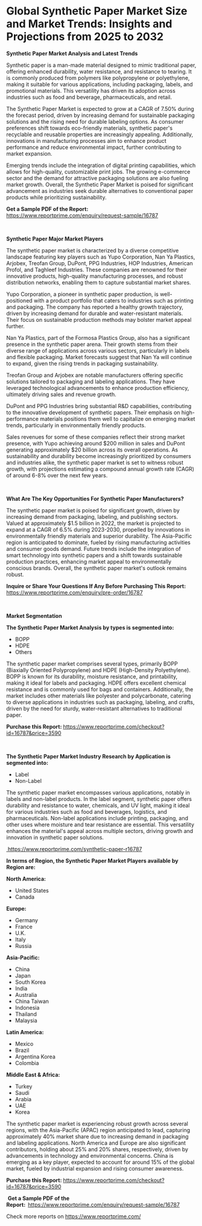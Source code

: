 <p><h1>Global Synthetic Paper Market Size and Market Trends: Insights and Projections from 2025 to 2032</h1></p><p><strong>Synthetic Paper Market Analysis and Latest Trends</strong></p>
<p><p>Synthetic paper is a man-made material designed to mimic traditional paper, offering enhanced durability, water resistance, and resistance to tearing. It is commonly produced from polymers like polypropylene or polyethylene, making it suitable for various applications, including packaging, labels, and promotional materials. This versatility has driven its adoption across industries such as food and beverage, pharmaceuticals, and retail.</p><p>The Synthetic Paper Market is expected to grow at a CAGR of 7.50% during the forecast period, driven by increasing demand for sustainable packaging solutions and the rising need for durable labeling options. As consumer preferences shift towards eco-friendly materials, synthetic paper's recyclable and reusable properties are increasingly appealing. Additionally, innovations in manufacturing processes aim to enhance product performance and reduce environmental impact, further contributing to market expansion.</p><p>Emerging trends include the integration of digital printing capabilities, which allows for high-quality, customizable print jobs. The growing e-commerce sector and the demand for attractive packaging solutions are also fueling market growth. Overall, the Synthetic Paper Market is poised for significant advancement as industries seek durable alternatives to conventional paper products while prioritizing sustainability.</p></p>
<p><strong>Get a Sample PDF of the Report:&nbsp;</strong> <a href="https://www.reportprime.com/enquiry/request-sample/16787?utm_campaign=2277&utm_medium=2&utm_source=Github&utm_content=ia&utm_term=18032025&utm_id=synthetic-paper">https://www.reportprime.com/enquiry/request-sample/16787</a></p>
<p>&nbsp;</p>
<p><strong>Synthetic Paper Major Market Players</strong></p>
<p><p>The synthetic paper market is characterized by a diverse competitive landscape featuring key players such as Yupo Corporation, Nan Ya Plastics, Arjobex, Treofan Group, DuPont, PPG Industries, HOP Industries, American Profol, and Taghleef Industries. These companies are renowned for their innovative products, high-quality manufacturing processes, and robust distribution networks, enabling them to capture substantial market shares.</p><p>Yupo Corporation, a pioneer in synthetic paper production, is well-positioned with a product portfolio that caters to industries such as printing and packaging. The company has reported a healthy growth trajectory, driven by increasing demand for durable and water-resistant materials. Their focus on sustainable production methods may bolster market appeal further.</p><p>Nan Ya Plastics, part of the Formosa Plastics Group, also has a significant presence in the synthetic paper arena. Their growth stems from their diverse range of applications across various sectors, particularly in labels and flexible packaging. Market forecasts suggest that Nan Ya will continue to expand, given the rising trends in packaging sustainability.</p><p>Treofan Group and Arjobex are notable manufacturers offering specific solutions tailored to packaging and labeling applications. They have leveraged technological advancements to enhance production efficiency, ultimately driving sales and revenue growth.</p><p>DuPont and PPG Industries bring substantial R&D capabilities, contributing to the innovative development of synthetic papers. Their emphasis on high-performance materials positions them well to capitalize on emerging market trends, particularly in environmentally friendly products.</p><p>Sales revenues for some of these companies reflect their strong market presence, with Yupo achieving around $200 million in sales and DuPont generating approximately $20 billion across its overall operations. As sustainability and durability become increasingly prioritized by consumers and industries alike, the synthetic paper market is set to witness robust growth, with projections estimating a compound annual growth rate (CAGR) of around 6-8% over the next few years.</p></p>
<p>&nbsp;</p>
<p><strong>What Are The Key Opportunities For Synthetic Paper Manufacturers?</strong></p>
<p><p>The synthetic paper market is poised for significant growth, driven by increasing demand from packaging, labeling, and publishing sectors. Valued at approximately $1.5 billion in 2022, the market is projected to expand at a CAGR of 6.5% during 2023-2030, propelled by innovations in environmentally friendly materials and superior durability. The Asia-Pacific region is anticipated to dominate, fueled by rising manufacturing activities and consumer goods demand. Future trends include the integration of smart technology into synthetic papers and a shift towards sustainable production practices, enhancing market appeal to environmentally conscious brands. Overall, the synthetic paper market's outlook remains robust.</p></p>
<p><strong>Inquire or Share Your Questions If Any Before Purchasing This Report:</strong> <a href="https://www.reportprime.com/enquiry/pre-order/16787?utm_campaign=2277&utm_medium=2&utm_source=Github&utm_content=ia&utm_term=18032025&utm_id=synthetic-paper">https://www.reportprime.com/enquiry/pre-order/16787</a></p>
<p>&nbsp;</p>
<p><strong>Market Segmentation</strong></p>
<p><strong>The Synthetic Paper Market Analysis by types is segmented into:</strong></p>
<p><ul><li>BOPP</li><li>HDPE</li><li>Others</li></ul></p>
<p><p>The synthetic paper market comprises several types, primarily BOPP (Biaxially Oriented Polypropylene) and HDPE (High-Density Polyethylene). BOPP is known for its durability, moisture resistance, and printability, making it ideal for labels and packaging. HDPE offers excellent chemical resistance and is commonly used for bags and containers. Additionally, the market includes other materials like polyester and polycarbonate, catering to diverse applications in industries such as packaging, labeling, and crafts, driven by the need for sturdy, water-resistant alternatives to traditional paper.</p></p>
<p><strong>Purchase this Report:&nbsp;</strong><a href="https://www.reportprime.com/checkout?id=16787&price=3590&utm_campaign=2277&utm_medium=2&utm_source=Github&utm_content=ia&utm_term=18032025&utm_id=synthetic-paper">https://www.reportprime.com/checkout?id=16787&price=3590</a></p>
<p>&nbsp;</p>
<p><strong>The Synthetic Paper Market Industry Research by Application is segmented into:</strong></p>
<p><ul><li>Label</li><li>Non-Label</li></ul></p>
<p><p>The synthetic paper market encompasses various applications, notably in labels and non-label products. In the label segment, synthetic paper offers durability and resistance to water, chemicals, and UV light, making it ideal for various industries such as food and beverages, logistics, and pharmaceuticals. Non-label applications include printing, packaging, and other uses where moisture and tear resistance are essential. This versatility enhances the material's appeal across multiple sectors, driving growth and innovation in synthetic paper solutions.</p></p>
<p><a href="https://www.reportprime.com/synthetic-paper-r16787?utm_campaign=2277&utm_medium=2&utm_source=Github&utm_content=ia&utm_term=18032025&utm_id=synthetic-paper">&nbsp;https://www.reportprime.com/synthetic-paper-r16787</a></p>
<p><strong>In terms of Region, the Synthetic Paper Market Players available by Region are:</strong></p>
<p>
    <p> <strong> North America: </strong>
        <ul>
            <li>United States</li>
            <li>Canada</li>
        </ul>
        </p> 
    <p> <strong> Europe: </strong>
        <ul>
            <li>Germany</li>
            <li>France</li>
            <li>U.K.</li>
            <li>Italy</li>
            <li>Russia</li>
        </ul>
        </p> 
    <p> <strong> Asia-Pacific: </strong>
        <ul>
            <li>China</li>
            <li>Japan</li>
            <li>South Korea</li>
            <li>India</li>
            <li>Australia</li>
            <li>China Taiwan</li>
            <li>Indonesia</li>
            <li>Thailand</li>
            <li>Malaysia</li>
        </ul>
        </p> 
    <p> <strong> Latin America: </strong>
        <ul>
            <li>Mexico</li>
            <li>Brazil</li>
            <li>Argentina Korea</li>
            <li>Colombia</li>
        </ul>
        </p> 
    <p> <strong> Middle East & Africa: </strong>
        <ul>
            <li>Turkey</li>
            <li>Saudi</li>
            <li>Arabia</li>
            <li>UAE</li>
            <li>Korea</li>
        </ul>
    </p>
    </p>
<p><p>The synthetic paper market is experiencing robust growth across several regions, with the Asia-Pacific (APAC) region anticipated to lead, capturing approximately 40% market share due to increasing demand in packaging and labeling applications. North America and Europe are also significant contributors, holding about 25% and 20% shares, respectively, driven by advancements in technology and environmental concerns. China is emerging as a key player, expected to account for around 15% of the global market, fueled by industrial expansion and rising consumer awareness.</p></p>
<p><strong>Purchase this Report: </strong><a href="https://www.reportprime.com/checkout?id=16787&price=3590&utm_campaign=2277&utm_medium=2&utm_source=Github&utm_content=ia&utm_term=18032025&utm_id=synthetic-paper">https://www.reportprime.com/checkout?id=16787&price=3590</a></p>
<p>&nbsp;<strong>Get a Sample PDF of the Report:&nbsp;&nbsp;</strong><a href="https://www.reportprime.com/enquiry/request-sample/16787?utm_campaign=2277&utm_medium=2&utm_source=Github&utm_content=ia&utm_term=18032025&utm_id=synthetic-paper">https://www.reportprime.com/enquiry/request-sample/16787</a></p>
<p><strong></strong></p>
<p>Check more reports on <a href="https://www.reportprime.com/?utm_campaign=2277&utm_medium=2&utm_source=Github&utm_content=ia&utm_term=18032025&utm_id=synthetic-paper">https://www.reportprime.com/</a></p>